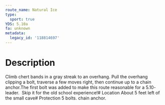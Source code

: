 ```yaml
---
route_name: Natural Ice
type:
  sport: true
YDS: 5.10a
fa: unknown
metadata:
  legacy_id: '118814697'
---
```

# Description
Climb chert bands in a gray streak to an overhang. Pull the overhang clipping a bolt, traverse a few moves right, then continue up to a chain anchor.The first bolt was added to make this route reasonable for a 5.10- leader.  Skip it for the old school experience!# Location
About 5 feet left of the small cave# Protection
5 bolts. chain anchor.